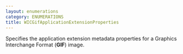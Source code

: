 ```yaml
---
layout: enumerations
category: ENUMERATIONS
title: WICGifApplicationExtensionProperties
---
```


Specifies the application extension metadata properties for a Graphics Interchange Format (**GIF**) image.
